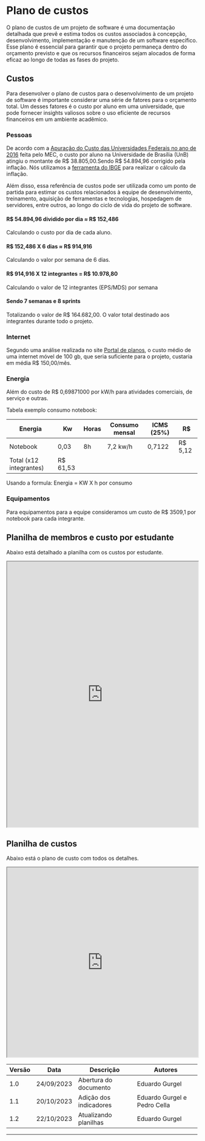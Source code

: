 # Plano de custos

O plano de custos de um projeto de software é uma documentação detalhada que prevê e estima todos os custos associados à concepção, desenvolvimento, implementação e manutenção de um software específico. Esse plano é essencial para garantir que o projeto permaneça dentro do orçamento previsto e que os recursos financeiros sejam alocados de forma eficaz ao longo de todas as fases do projeto.

## Custos

Para desenvolver o plano de custos para o desenvolvimento de um projeto de software é importante considerar uma série de fatores para o orçamento total. Um desses fatores é o custo por aluno em uma universidade, que pode fornecer insights valiosos sobre o uso eficiente de recursos financeiros em um ambiente acadêmico.

### Pessoas
De acordo com a [Apuração do Custo das Universidades Federais no ano de 2016](http://www.forplad.andifes.org.br/sites/default/files/forplad/comissaoplanejamento/NT_04-2018_e_anexos_-_apura%C3%A7%C3%A3o_do_custo_das_universidades.pdf) feita pelo MEC,  o custo por aluno na Universidade de Brasília (UnB) atingiu o montante de R$ 38.805,00.Sendo R$ 54.894,96 corrigido pela inflação. Nós utilizamos a [ferramenta do IBGE](https://www.ibge.gov.br/explica/inflacao.php) para realizar o cálculo da inflação.

Além disso, essa referência de custos pode ser utilizada como um ponto de partida para estimar os custos relacionados à equipe de desenvolvimento, treinamento, aquisição de ferramentas e tecnologias, hospedagem de servidores, entre outros, ao longo do ciclo de vida do projeto de software.

#### R$ 54.894,96 dividido por dia ≈ R$ 152,486

Calculando o custo por dia de cada aluno.

#### R$ 152,486 X 6 dias ≈ R$ 914,916

Calculando o valor por semana de 6 dias.

#### R$ 914,916 X 12 integrantes = R$ 10.978,80

Calculando o valor de 12 integrantes (EPS/MDS) por semana

#### Sendo 7 semanas e 8 sprints

Totalizando o valor de R$ 164.682,00. O valor total destinado aos integrantes durante todo o projeto.

### Internet
Segundo uma análise realizada no site [Portal de planos](https://portaldeplanos.com.br), o custo médio de uma internet móvel de 100 gb, que seria suficiente para o projeto, custaria em média R$ 150,00/mês.

### Energia
Além do custo de R$ 0,69871000 por kW/h para atividades comerciais, de serviço e outras.

Tabela exemplo consumo notebook:

| Energia | Kw | Horas | Consumo mensal | ICMS (25%) | R$ |
| ----- | ---- | ---- | ---- | ---- | ---- |
| Notebook | 0,03 | 8h | 7,2 kw/h | 0,7122 | R$ 5,12 |
| Total (x12 integrantes) | R$ 61,53 |


Usando a formula: 
Energia = KW X h por consumo

### Equipamentos
Para equipamentos para a equipe consideramos um custo de R$ 3509,1 por notebook para cada integrante.

## Planilha de membros e custo por estudante

Abaixo está detalhado a planilha com os custos por estudante.
<iframe width=100% height=700 src="https://docs.google.com/spreadsheets/d/e/2PACX-1vS1ntZFNGo6Mu4eVWV3TNgZAS5n4-ErwNRnIT99V4OcL8cF9SpjqZWYzVZgGQ0R8hXR4qwDwD2TM0Ma/pubhtml?gid=0&amp;single=true&amp;widget=true&amp;headers=false"></iframe>

## Planilha de custos
Abaixo está o plano de custo com todos os detalhes.
<iframe width=100% height=500 src="https://docs.google.com/spreadsheets/d/e/2PACX-1vTD-BMj0DO49bPuvIQzF2urtJQmbuqk-cCXvGgFmb8SgGUqkts0POhpMXek0x8FYgNkdQ5AV5cs8IAi/pubhtml?widget=true&amp;headers=false"></iframe>

| Versão | Data       | Descrição | Autores |
| ------ | ---------- | --------- | ------- |
| 1.0    | 24/09/2023 | Abertura do documento | Eduardo Gurgel |
| 1.1    | 20/10/2023 | Adição dos indicadores | Eduardo Gurgel e Pedro Cella |
| 1.2    | 22/10/2023 | Atualizando planilhas | Eduardo Gurgel |
---

